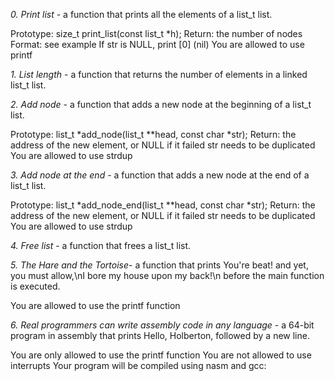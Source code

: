 *0. Print list* - a function that prints all the elements of a list_t list.

Prototype: size_t print_list(const list_t *h);
Return: the number of nodes
Format: see example
If str is NULL, print [0] (nil)
You are allowed to use printf

*1. List length* - a function that returns the number of elements in a linked list_t list.

*2. Add node* - a function that adds a new node at the beginning of a list_t list.

Prototype: list_t *add_node(list_t **head, const char *str);
Return: the address of the new element, or NULL if it failed
str needs to be duplicated
You are allowed to use strdup

*3. Add node at the end* - a function that adds a new node at the end of a list_t list.

Prototype: list_t *add_node_end(list_t **head, const char *str);
Return: the address of the new element, or NULL if it failed
str needs to be duplicated
You are allowed to use strdup

*4. Free list* - a function that frees a list_t list.

*5. The Hare and the Tortoise*- a function that prints You're beat! and yet, you must allow,\nI bore my house upon my back!\n before the main function is executed.

You are allowed to use the printf function

*6. Real programmers can write assembly code in any language* - a 64-bit program in assembly that prints Hello, Holberton, followed by a new line.

You are only allowed to use the printf function
You are not allowed to use interrupts
Your program will be compiled using nasm and gcc:
